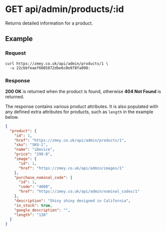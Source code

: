 # GET api/admin/products/:id

Returns detailed information for a product.

## Example

### Request

```
curl https://zmey.co.uk/api/admin/products/1 \
  -u 22cbbfeaef6085872dbe6c0e978fa098:
```

### Response

**200 OK** is returned when the product is found, otherwise **404 Not Found** is
returned.

The response contains various product attributes. It is also populated with any
defined extra attributes for products, such as `length` in the example below.

```json
{
  "product": {
    "id": 1,
    "href": "https://zmey.co.uk/api/admin/products/1",
    "sku": "SKU-1",
    "name": "iDevice",
    "price": "299.0",
    "image": {
      "id": 1,
      "href": "https://zmey.co.uk/api/admin/images/1"
    },
    "purchase_nominal_code": {
      "id": 1,
      "code": "4000",
      "href": "https://zmey.co.uk/api/admin/nominal_codes/1"
    },
    "description": "Shiny shiny designed in California",
    "in_stock": true,
    "google_description": "",
    "length": "138"
  }
}
```
